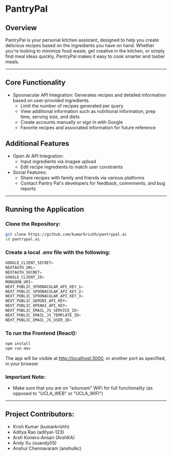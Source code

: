 # PantryPal

## Overview
PantryPal is your personal kitchen assistant, designed to help you create delicious recipes based on the ingredients you have on hand. Whether you're looking to minimize food waste, get creative in the kitchen, or simply find meal ideas quickly, PantryPal makes it easy to cook smarter and tastier meals.

---

## Core Functionality
- Spoonacular API Integration: Generates recipes and detailed information based on user-provided ingredients.  
  - Limit the number of recipes generated per query
  - View additional information such as nutritional information, prep time, serving size, and diets
  - Create accounts manually or sign in with Google
  - Favorite recipes and associated information for future reference
## Additional Features 
- Open AI API Integration:  
  - Input ingredients via imagee upload
  - Edit recipe ingredients to match user constraints
- Social Features:
  - Share recipes with family and friends via various platforms
  - Contact Pantry Pal's developers for feedback, commments, and bug reports



---

## Running the Application

### Clone the Repository:

```bash
git clone https://github.com/kumarkrishh/pantrypal.ai
cd pantrypal.ai
```


### Create a local .env file with the following:

```python
GOOGLE_CLIENT_SECRET=
NEXTAUTH_URL=
NEXTAUTH_SECRET=
GOOGLE_CLIENT_ID=
MONGODB_URI=
NEXT_PUBLIC_SPOONACULAR_API_KEY_1=
NEXT_PUBLIC_SPOONACULAR_API_KEY_2=
NEXT_PUBLIC_SPOONACULAR_API_KEY_3=
NEXT_PUBLIC_GEMINI_API_KEY=
NEXT_PUBLIC_OPENAI_API_KEY=
NEXT_PUBLIC_EMAIL_JS_SERVICE_ID=
NEXT_PUBLIC_EMAIL_JS_TEMPLATE_ID=
NEXT_PUBLIC_EMAIL_JS_USER_ID=
```

### To run the Frontend (React):

```bash
npm install
npm run dev
```

The app will be visible at [http://localhost:3000](http://localhost:3000), or another port as specified, in your browser

### Important Note: 
- Make sure that you are on "eduroam" WiFi for full functionality (as opposed to "UCLA_WEB" or "UCLA_WIFI")

---
## Project Contributors:
- Krish Kumar (kumarkrishh)
- Aditya Rao (adityar-123)
- Arsh Koneru-Ansari (ArshKA)
- Andy Xu (xuandy05)
- Anshul Chennavaram (anshulkc)
